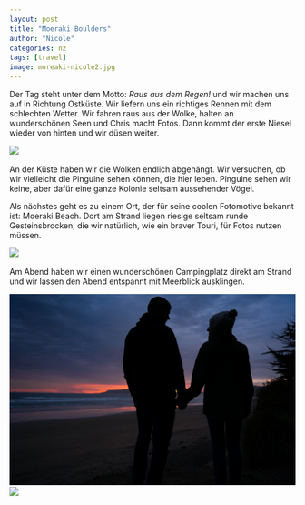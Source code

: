 ```yaml
---
layout: post
title: "Moeraki Boulders"
author: "Nicole"
categories: nz
tags: [travel]
image: moreaki-nicole2.jpg
---
```

Der Tag steht unter dem Motto: *Raus aus dem Regen!* und wir machen uns auf in Richtung Ostküste. Wir liefern uns ein richtiges Rennen mit dem schlechten Wetter. Wir fahren raus aus der Wolke, halten an wunderschönen Seen und Chris macht Fotos. Dann kommt der erste Niesel wieder von hinten und wir düsen weiter. 

![](/assets/img/nz/moreaki-lake.jpg)

An der Küste haben wir die Wolken endlich abgehängt. Wir versuchen, ob wir vielleicht die Pinguine sehen können, die hier leben. Pinguine sehen wir keine, aber dafür eine ganze Kolonie seltsam aussehender Vögel.

Als nächstes geht es zu einem Ort, der für seine coolen Fotomotive bekannt ist: Moeraki Beach. Dort am Strand liegen riesige seltsam runde Gesteinsbrocken, die wir natürlich, wie ein braver Touri, für Fotos nutzen müssen.

![](/assets/img/nz/moreaki-nicole1.jpg)

Am Abend haben wir einen wunderschönen Campingplatz direkt am Strand und wir lassen den Abend entspannt mit Meerblick ausklingen.

![](/assets/img/nz/moreaki-both.jpg)
![](/assets/img/nz/moreaki-homer.jpg)
